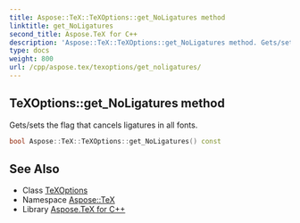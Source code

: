 ```yaml
---
title: Aspose::TeX::TeXOptions::get_NoLigatures method
linktitle: get_NoLigatures
second_title: Aspose.TeX for C++
description: 'Aspose::TeX::TeXOptions::get_NoLigatures method. Gets/sets the flag that cancels ligatures in all fonts in C++.'
type: docs
weight: 800
url: /cpp/aspose.tex/texoptions/get_noligatures/
---
```

## TeXOptions::get_NoLigatures method


Gets/sets the flag that cancels ligatures in all fonts.

```cpp
bool Aspose::TeX::TeXOptions::get_NoLigatures() const
```

## See Also

* Class [TeXOptions](../)
* Namespace [Aspose::TeX](../../)
* Library [Aspose.TeX for C++](../../../)
